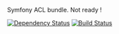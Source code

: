 Symfony ACL bundle.
Not ready !

[![Dependency Status](https://www.versioneye.com/user/projects/5a82f63b0fb24f76f2c4fb65/badge.svg?style=flat-square)](https://www.versioneye.com/user/projects/5a82f63b0fb24f76f2c4fb65)
[![Build Status](https://travis-ci.org/vaderlab-com/SymfonyAclBundle.svg?branch=master)](https://travis-ci.org/vaderlab-com/SymfonyAclBundle)